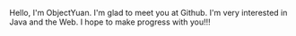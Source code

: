 Hello, I'm ObjectYuan. I'm glad to meet you at Github. I'm very interested in Java and the Web. I hope to make progress with you!!!
